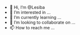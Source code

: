 - 👋 Hi, I’m @Lesiba
- 👀 I’m interested in ...
- 🌱 I’m currently learning ...
- 💞️ I’m looking to collaborate on ...
- 📫 How to reach me ...

<!---
Lesiba/Lesiba is a ✨ special ✨ repository because its `README.md` (this file) appears on your GitHub profile.
You can click the Preview link to take a look at your changes.
--->
